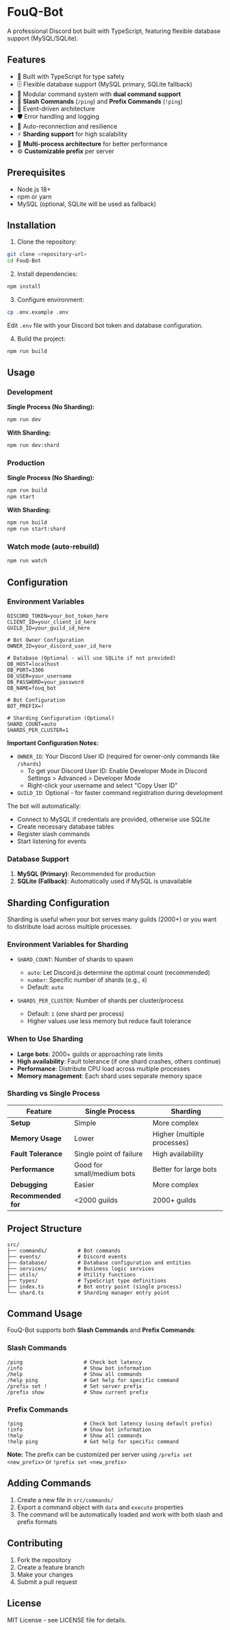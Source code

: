 # FouQ-Bot

A professional Discord bot built with TypeScript, featuring flexible database support (MySQL/SQLite).

## Features

- 🚀 Built with TypeScript for type safety
- 🗄️ Flexible database support (MySQL primary, SQLite fallback)
- 🔧 Modular command system with **dual command support**
- 💬 **Slash Commands** (`/ping`) and **Prefix Commands** (`!ping`)
- 📝 Event-driven architecture
- 🛡️ Error handling and logging
- 🔄 Auto-reconnection and resilience
- ⚡ **Sharding support** for high scalability
- 🔀 **Multi-process architecture** for better performance
- ⚙️ **Customizable prefix** per server

## Prerequisites

- Node.js 18+ 
- npm or yarn
- MySQL (optional, SQLite will be used as fallback)

## Installation

1. Clone the repository:
```bash
git clone <repository-url>
cd FouQ-Bot
```

2. Install dependencies:
```bash
npm install
```

3. Configure environment:
```bash
cp .env.example .env
```
Edit `.env` file with your Discord bot token and database configuration.

4. Build the project:
```bash
npm run build
```

## Usage
### Development

**Single Process (No Sharding):**
```bash
npm run dev
```

**With Sharding:**
```bash
npm run dev:shard
```

### Production

**Single Process (No Sharding):**
```bash
npm run build
npm start
```

**With Sharding:**
```bash
npm run build
npm run start:shard
```

### Watch mode (auto-rebuild)
```bash
npm run watch
```

## Configuration

### Environment Variables

```
DISCORD_TOKEN=your_bot_token_here
CLIENT_ID=your_client_id_here
GUILD_ID=your_guild_id_here

# Bot Owner Configuration
OWNER_ID=your_discord_user_id_here

# Database (Optional - will use SQLite if not provided)
DB_HOST=localhost
DB_PORT=3306
DB_USER=your_username
DB_PASSWORD=your_password
DB_NAME=fouq_bot

# Bot Configuration
BOT_PREFIX=!

# Sharding Configuration (Optional)
SHARD_COUNT=auto
SHARDS_PER_CLUSTER=1
```

**Important Configuration Notes:**
- `OWNER_ID`: Your Discord User ID (required for owner-only commands like `/shards`)
  - To get your Discord User ID: Enable Developer Mode in Discord Settings > Advanced > Developer Mode
  - Right-click your username and select "Copy User ID"
- `GUILD_ID`: Optional - for faster command registration during development

The bot will automatically:
- Connect to MySQL if credentials are provided, otherwise use SQLite
- Create necessary database tables
- Register slash commands
- Start listening for events

### Database Support

1. **MySQL (Primary)**: Recommended for production
2. **SQLite (Fallback)**: Automatically used if MySQL is unavailable

## Sharding Configuration

Sharding is useful when your bot serves many guilds (2000+) or you want to distribute load across multiple processes.

### Environment Variables for Sharding

- `SHARD_COUNT`: Number of shards to spawn
  - `auto`: Let Discord.js determine the optimal count (recommended)
  - `number`: Specific number of shards (e.g., `4`)
  - Default: `auto`

- `SHARDS_PER_CLUSTER`: Number of shards per cluster/process
  - Default: `1` (one shard per process)
  - Higher values use less memory but reduce fault tolerance

### When to Use Sharding

- **Large bots**: 2000+ guilds or approaching rate limits
- **High availability**: Fault tolerance (if one shard crashes, others continue)
- **Performance**: Distribute CPU load across multiple processes
- **Memory management**: Each shard uses separate memory space

### Sharding vs Single Process

| Feature | Single Process | Sharding |
|---------|----------------|----------|
| **Setup** | Simple | More complex |
| **Memory Usage** | Lower | Higher (multiple processes) |
| **Fault Tolerance** | Single point of failure | High availability |
| **Performance** | Good for small/medium bots | Better for large bots |
| **Debugging** | Easier | More complex |
| **Recommended for** | <2000 guilds | 2000+ guilds |

## Project Structure

```
src/
├── commands/          # Bot commands
├── events/            # Discord events
├── database/          # Database configuration and entities
├── services/          # Business logic services
├── utils/             # Utility functions
├── types/             # TypeScript type definitions
├── index.ts           # Bot entry point (single process)
└── shard.ts           # Sharding manager entry point
```

## Command Usage

FouQ-Bot supports both **Slash Commands** and **Prefix Commands**:

### Slash Commands
```
/ping                    # Check bot latency
/info                    # Show bot information
/help                    # Show all commands
/help ping               # Get help for specific command
/prefix set !            # Set server prefix
/prefix show             # Show current prefix
```

### Prefix Commands
```
!ping                    # Check bot latency (using default prefix)
!info                    # Show bot information
!help                    # Show all commands
!help ping               # Get help for specific command
```

**Note:** The prefix can be customized per server using `/prefix set <new_prefix>` or `!prefix set <new_prefix>`

## Adding Commands

1. Create a new file in `src/commands/`
2. Export a command object with `data` and `execute` properties
3. The command will be automatically loaded and work with both slash and prefix formats

## Contributing

1. Fork the repository
2. Create a feature branch
3. Make your changes
4. Submit a pull request

## License

MIT License - see LICENSE file for details.